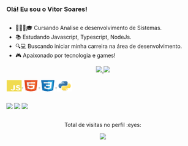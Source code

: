 ### Olá! Eu sou o Vitor Soares! 

##

<div>

- 👨🏻‍💻🎓 Cursando Analise e desenvolvimento de Sistemas.
- 📚 Estudando Javascript, Typescript, NodeJs.
- 🔍💻 Buscando iniciar minha carreira na área de desenvolvimento.
- 🎮  Apaixonado por tecnologia e games!

</div>

<div align="center">
  <a href="https://github.com/Vitor-S-G">
  <img height="160em" src="https://github-readme-stats.vercel.app/api?username=Vitor-S-G&show_icons=true&theme=highcontrast&include_all_commits=true&count_private=true"/>
  <img height="160em"  src="https://github-readme-stats.vercel.app/api/top-langs/?username=Vitor-S-G&layout=compact&langs_count=7&theme=highcontrast"/>
</div>
  
<div style="display: inline_block"><br>
  <img align="center" alt="Vitor-Js" height="30" width="40" src="https://raw.githubusercontent.com/devicons/devicon/master/icons/javascript/javascript-plain.svg">
  <img align="center" alt="Vitor-HTML" height="30" width="40" src="https://raw.githubusercontent.com/devicons/devicon/master/icons/html5/html5-original.svg">
  <img align="center" alt="Vitor-CSS" height="30" width="40" src="https://raw.githubusercontent.com/devicons/devicon/master/icons/css3/css3-original.svg">
  <img align="center" alt="Vitor-Python" height="30" width="40" src="https://raw.githubusercontent.com/devicons/devicon/master/icons/python/python-original.svg">
  <!--<img align="right" alt="Rafa-pic" height="150" style="border-radius:50px;" src="https://media.discordapp.net/attachments/639956127056134178/890373478988013628/Publicacoes_Instagram_1_1.png?width=676&height=676">
</div>-->
  
 ##
 
 <div> 
 <a href="https://discord.gg/pDbY76q8Qf" target="_blank"><img src="https://img.shields.io/badge/Discord-7289DA?style=for-the-badge&logo=discord&logoColor=white" target="_blank"></a> 
  <a href = "mailto:vitorsoaresv17@gmail.com"><img src="https://img.shields.io/badge/-Gmail-%23333?style=for-the-badge&logo=gmail&logoColor=red" target="_blank"></a>
  <a href="https://www.linkedin.com/in/vitor-soares17/" target="_blank"><img src="https://img.shields.io/badge/-LinkedIn-%230077B5?style=for-the-badge&logo=linkedin&logoColor=white" target="_blank"></a> 
 
</div>

<div>
  <p align="center"> 

 ## 
  <p align="center"> 
  Total de visitas no perfil :eyes: <br>
  </p>
  
 <p align="center"> 
   <img alingn="center" src="https://profile-counter.glitch.me/Vitor-S-G/count.svg" />
 </p>

</p>

</div>

  
